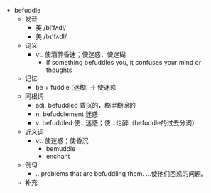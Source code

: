 - befuddle
  - 发音
    - 英 /bi'fʌdl/
    - 美 /bɪ'fʌdl/
  - 词义
    - vt. 使酒醉昏迷；使迷惑，使迷糊
      - If something befuddles you, it confuses your mind or thoughts
  - 记忆
    - be + fuddle (迷糊) → 使迷惑
  - 同根词
    - adj. befuddled 昏沉的，糊里糊涂的
    - n. befuddlement 迷惑
    - v. befuddled 使…迷惑；使…烂醉（befuddle的过去分词）
  - 近义词
    - vt. 使迷惑；使昏沉
      - bemuddle
      - enchant
  - 例句
    - ...problems that are befuddling them. ...使他们困惑的问题。
  - 补充